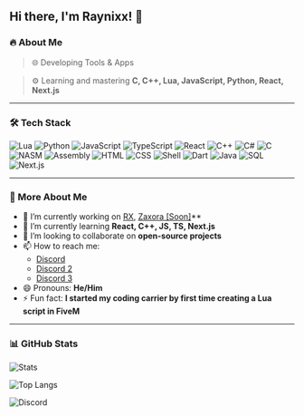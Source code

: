 ## Hi there, I'm Raynixx! 👋

### 🔥 About Me
> 🌐 Developing Tools & Apps

> ⚙️ Learning and mastering **C, C++, Lua, JavaScript, Python, React, Next.js**

---

### 🛠️ Tech Stack
![Lua](https://img.shields.io/badge/Lua-%232C2D72.svg?style=for-the-badge&logo=lua&logoColor=white)
![Python](https://img.shields.io/badge/Python-3776AB?style=for-the-badge&logo=python&logoColor=white)
![JavaScript](https://img.shields.io/badge/JavaScript-F7DF1E?style=for-the-badge&logo=javascript&logoColor=black)
![TypeScript](https://img.shields.io/badge/TypeScript-3178C6?style=for-the-badge&logo=typescript&logoColor=white)
![React](https://img.shields.io/badge/React-%2320232a.svg?style=for-the-badge&logo=react&logoColor=%2361DAFB)
![C++](https://img.shields.io/badge/C++-%2300599C.svg?style=for-the-badge&logo=c%2B%2B&logoColor=white)
![C#](https://img.shields.io/badge/C%23-%23239120.svg?style=for-the-badge&logo=csharp&logoColor=white)
![C](https://img.shields.io/badge/C-%2300599C.svg?style=for-the-badge&logo=c&logoColor=white)
![NASM](https://img.shields.io/badge/NASM-%232F2F2F.svg?style=for-the-badge&logo=nasm&logoColor=white)
![Assembly](https://img.shields.io/badge/Assembly-%23008080.svg?style=for-the-badge&logo=asm&logoColor=white)
![HTML](https://img.shields.io/badge/HTML5-%23E34F26.svg?style=for-the-badge&logo=html5&logoColor=white)
![CSS](https://img.shields.io/badge/CSS3-%231572B6.svg?style=for-the-badge&logo=css3&logoColor=white)
![Shell](https://img.shields.io/badge/Shell-%234E9CDB.svg?style=for-the-badge&logo=gnu-bash&logoColor=white)
![Dart](https://img.shields.io/badge/Dart-%230175C2.svg?style=for-the-badge&logo=dart&logoColor=white)
![Java](https://img.shields.io/badge/Java-%23E34F26.svg?style=for-the-badge&logo=java&logoColor=white)
![SQL](https://img.shields.io/badge/SQL-%23000.svg?style=for-the-badge&logo=sql&logoColor=white)
![Next.js](https://img.shields.io/badge/Next.js-000000?style=for-the-badge&logo=nextdotjs&logoColor=white)


---

### 🤝 More About Me
- 🔭 I’m currently working on [RX](https://github.com/x4raynixx/Ryxon), [Zaxora [Soon]](soon)**
- 🌱 I’m currently learning **React, C++, JS, TS, Next.js**
- 👯 I’m looking to collaborate on **open-source projects**
- 📫 How to reach me:
    -  [Discord](https://discord.gg/mXxsvFqq9c)
    -  [Discord 2](https://discord.gg/rxn)
    -  [Discord 3](https://discord.gg/raxbrowser)
- 😄 Pronouns: **He/Him**
- ⚡ Fun fact: **I started my coding carrier by first time creating a Lua script in FiveM**

---

### 📊 GitHub Stats

![Stats](https://github-readme-stats.vercel.app/api?username=x4raynixx&show_icons=true&count_private=true&hide_title=true&hide=prs&theme=gruvbox&bg_color=00000000)

![Top Langs](https://github-readme-stats.vercel.app/api/top-langs/?username=x4raynixx&layout=compact&theme=gruvbox&bg_color=00000000)

![Discord](https://presx.ezfr.pl/stream/status/1179393999614775306?style=dark)

